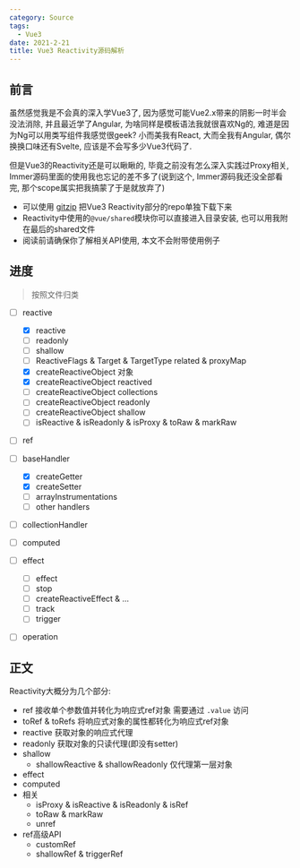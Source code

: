```yaml
---
category: Source
tags:
  - Vue3
date: 2021-2-21
title: Vue3 Reactivity源码解析
---
```


## 前言

虽然感觉我是不会真的深入学Vue3了, 因为感觉可能Vue2.x带来的阴影一时半会没法消除, 并且最近学了Angular, 为啥同样是模板语法我就很喜欢Ng的, 难道是因为Ng可以用类写组件我感觉很geek? 小而美我有React, 大而全我有Angular, 偶尔换换口味还有Svelte, 应该是不会写多少Vue3代码了.

但是Vue3的Reactivity还是可以瞅瞅的, 毕竟之前没有怎么深入实践过Proxy相关, Immer源码里面的使用我也忘记的差不多了(说到这个, Immer源码我还没全部看完, 那个scope属实把我搞蒙了于是就放弃了)

- 可以使用 [gitzip](http://kinolien.github.io/gitzip/) 把Vue3 Reactivity部分的repo单独下载下来
- Reactivity中使用的`@vue/shared`模块你可以直接进入目录安装, 也可以用我附在最后的shared文件
- 阅读前请确保你了解相关API使用, 本文不会附带使用例子



## 进度

> 按照文件归类

- [ ] reactive
  - [x] reactive
  - [ ] readonly
  - [ ] shallow
  - [ ] ReactiveFlags & Target & TargetType related & proxyMap 
  - [x] createReactiveObject 对象
  - [x] createReactiveObject reactived
  - [ ] createReactiveObject collections
  - [ ] createReactiveObject readonly
  - [ ] createReactiveObject shallow
  - [ ] isReactive & isReadonly & isProxy & toRaw & markRaw
- [ ] ref
- [ ] baseHandler
  - [x] createGetter
  - [x] createSetter
  - [ ] arrayInstrumentations
  - [ ] other handlers
- [ ] collectionHandler
- [ ] computed
- [ ] effect
  - [ ] effect
  - [ ] stop
  - [ ] createReactiveEffect & ...
  - [ ] track
  - [ ] trigger
- [ ] operation



## 正文

Reactivity大概分为几个部分: 

- ref 接收单个参数值并转化为响应式ref对象 需要通过 `.value` 访问
- toRef & toRefs 将响应式对象的属性都转化为响应式ref对象
- reactive 获取对象的响应式代理
- readonly 获取对象的只读代理(即没有setter)
- shallow
  - shallowReactive & shallowReadonly 仅代理第一层对象
- effect
- computed
- 相关
  - isProxy & isReactive & isReadonly & isRef
  - toRaw & markRaw
  - unref
- ref高级API
  - customRef
  - shallowRef & triggerRef

